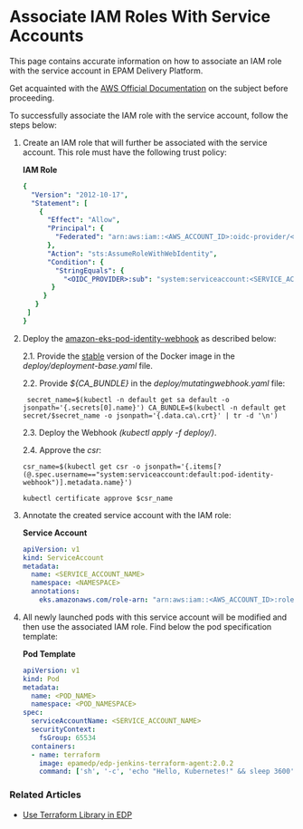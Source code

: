 # Associate IAM Roles With Service Accounts

This page contains accurate information on how to associate an IAM role with the service account in EPAM Delivery Platform.

Get acquainted with the [AWS Official Documentation](https://docs.aws.amazon.com/eks/latest/userguide/iam-roles-for-service-accounts-technical-overview.html) on the subject before proceeding.

To successfully associate the IAM role with the service account, follow the steps below:

1. Create an IAM role that will further be associated with the service account. This role must have the following trust policy:

   **IAM Role**
   ```yaml
   {
     "Version": "2012-10-17",
     "Statement": [
       {
         "Effect": "Allow",
         "Principal": {
           "Federated": "arn:aws:iam::<AWS_ACCOUNT_ID>:oidc-provider/<OIDC_PROVIDER>"
         },
         "Action": "sts:AssumeRoleWithWebIdentity",
         "Condition": {
           "StringEquals": {
             "<OIDC_PROVIDER>:sub": "system:serviceaccount:<SERVICE_ACCOUNT_NAMESPACE>:<SERVICE_ACCOUNT_NAME>"
          }
        }
      }
    ]
   }
   ```

2. Deploy the [amazon-eks-pod-identity-webhook](https://github.com/aws/amazon-eks-pod-identity-webhook/tree/master) as described below:

    2.1. Provide the [stable](https://hub.docker.com/r/amazon/amazon-eks-pod-identity-webhook) version of the Docker image in the _deploy/deployment-base.yaml_ file.
    
    2.2. Provide _${CA_BUNDLE}_ in the _deploy/mutatingwebhook.yaml_ file: 
   ```    
    secret_name=$(kubectl -n default get sa default -o jsonpath='{.secrets[0].name}') CA_BUNDLE=$(kubectl -n default get secret/$secret_name -o jsonpath='{.data.ca\.crt}' | tr -d '\n')
   ```  
       
    2.3. Deploy the Webhook _(kubectl apply -f deploy/)_.
    
    2.4. Approve the _csr_:
   ```
   csr_name=$(kubectl get csr -o jsonpath='{.items[?(@.spec.username=="system:serviceaccount:default:pod-identity-webhook")].metadata.name}')
   
   kubectl certificate approve $csr_name
   ```

3. Annotate the created service account with the IAM role:

    **Service Account**
    
   ```yaml
   apiVersion: v1
   kind: ServiceAccount
   metadata:
     name: <SERVICE_ACCOUNT_NAME>
     namespace: <NAMESPACE>
     annotations:
       eks.amazonaws.com/role-arn: "arn:aws:iam::<AWS_ACCOUNT_ID>:role/<IAM_ROLE_NAME>"
   ```

4. All newly launched pods with this service account will be modified and then use the associated IAM role. Find below the pod specification template:

   **Pod Template**
   
   ```yaml
   apiVersion: v1
   kind: Pod
   metadata:
     name: <POD_NAME>
     namespace: <POD_NAMESPACE>
   spec:
     serviceAccountName: <SERVICE_ACCOUNT_NAME>
     securityContext:
       fsGroup: 65534
     containers:
     - name: terraform
       image: epamedp/edp-jenkins-terraform-agent:2.0.2
       command: ['sh', '-c', 'echo "Hello, Kubernetes!" && sleep 3600']
   ```

  
### Related Articles



 * [Use Terraform Library in EDP](../documentation/cicd_customization/terraform_stages.md)